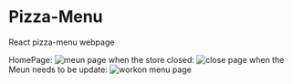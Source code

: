 # Pizza-Menu
React pizza-menu webpage

HomePage: 
![meun page](https://github.com/beibeiL123/Pizza-Menu/images/openPage.png)
when the store closed: 
![close page](https://github.com/beibeiL123/Pizza-Menu/images/closedPage.png)
when the Meun needs to be update: 
![workon menu page](https://github.com/beibeiL123/Pizza-Menu/images/workonMenuPage.png)

